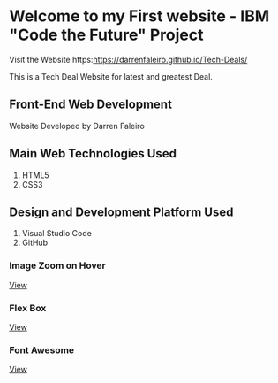 # Welcome to my First website - IBM "Code the Future" Project

Visit the Website https:https://darrenfaleiro.github.io/Tech-Deals/

This is a Tech Deal Website for latest and greatest Deal.

## Front-End Web Development

Website Developed by Darren Faleiro

## Main Web Technologies Used

1. HTML5
2. CSS3

## Design and Development Platform Used

1. Visual Studio Code
2. GitHub

### Image Zoom on Hover

[View](https://www.w3schools.com/howto/howto_css_zoom_hover.asp)

### Flex Box

[View](https://codepen.io/enxaneta/full/adLPwv)

### Font Awesome

[View](http://fontawesome.io/)
